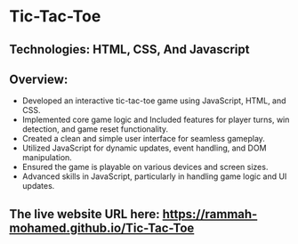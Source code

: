 # Tic-Tac-Toe
## Technologies: HTML, CSS, And Javascript
## Overview:
- Developed an interactive tic-tac-toe game using JavaScript, HTML, and CSS.
- Implemented core game logic and Included features for player turns, win detection, and game reset functionality.
- Created a clean and simple user interface for seamless gameplay.
- Utilized JavaScript for dynamic updates, event handling, and DOM manipulation.
- Ensured the game is playable on various devices and screen sizes.
- Advanced skills in JavaScript, particularly in handling game logic and UI updates.
## The live website URL here: https://rammah-mohamed.github.io/Tic-Tac-Toe
